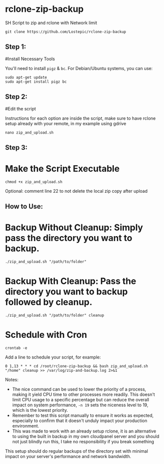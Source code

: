 # rclone-zip-backup
SH Script to zip and rclone with Network limit

```
git clone https://github.com/Lostepic/rclone-zip-backup
```

## Step 1: 
#Install Necessary Tools

You'll need to install `pigz` & `bc`. For Debian/Ubuntu systems, you can use:

```
sudo apt-get update
sudo apt-get install pigz bc
```

## Step 2:
#Edit the script

Instructions for each option are inside the script, make sure to have rclone setup already with your remote, in my example using gdrive

```
nano zip_and_upload.sh
```

## Step 3:
# Make the Script Executable

```
chmod +x zip_and_upload.sh
```

Optional: comment line 22 to not delete the local zip copy after upload

## How to Use:

# Backup Without Cleanup: Simply pass the directory you want to backup.

```
./zip_and_upload.sh "/path/to/folder"
```

# Backup With Cleanup: Pass the directory you want to backup followed by cleanup.
```
./zip_and_upload.sh "/path/to/folder" cleanup
```

# Schedule with Cron

```
crontab -e
```

Add a line to schedule your script, for example:

```
0 1,13 * * * cd /root/rclone-zip-backup && bash zip_and_upload.sh "/home" cleanup >> /var/log/zip-and-backup.log 2>&1
```

Notes:
- The nice command can be used to lower the priority of a process, making it yield CPU time to other processes more readily. This doesn't limit CPU usage to a specific percentage but can reduce the overall impact on system performance, ```-n 19``` sets the niceness level to 19, which is the lowest priority.
- Remember to test this script manually to ensure it works as expected, especially to confirm that it doesn't unduly impact your production environment.
- This was made to work with an already setup rclone, it is an alternative to using the built in backup in my own cloudpanel server and you should not just blindly run this, I take no responsibility if you break something

This setup should do regular backups of the directory set with minimal impact on your server's performance and network bandwidth.